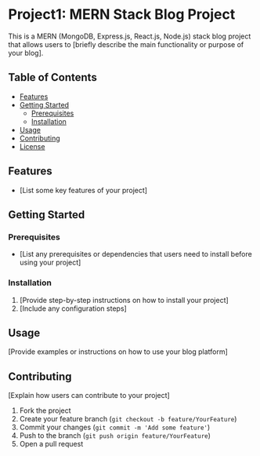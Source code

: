 # Project1:  MERN Stack Blog Project

This is a MERN (MongoDB, Express.js, React.js, Node.js) stack blog project that allows users to [briefly describe the main functionality or purpose of your blog].

## Table of Contents

- [Features](#features)
- [Getting Started](#getting-started)
  - [Prerequisites](#prerequisites)
  - [Installation](#installation)
- [Usage](#usage)
- [Contributing](#contributing)
- [License](#license)

## Features

- [List some key features of your project]

## Getting Started

### Prerequisites

- [List any prerequisites or dependencies that users need to install before using your project]

### Installation

1. [Provide step-by-step instructions on how to install your project]
2. [Include any configuration steps]

## Usage

[Provide examples or instructions on how to use your blog platform]

## Contributing

[Explain how users can contribute to your project]

1. Fork the project
2. Create your feature branch (`git checkout -b feature/YourFeature`)
3. Commit your changes (`git commit -m 'Add some feature'`)
4. Push to the branch (`git push origin feature/YourFeature`)
5. Open a pull request
